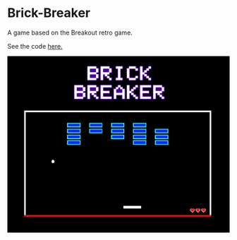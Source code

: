 # Brick-Breaker
 A game based on the Breakout retro game.

 See the code [here.](./Brick-Breaker/Assets/Scripts)

 ![Cover](./Brick-Breaker/Assets/Cover%20Image.png)
